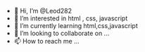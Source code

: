 - 👋 Hi, I’m @Leod282
- 👀 I’m interested in html , css, javascript
- 🌱 I’m currently learning html,css,javascript
- 💞️ I’m looking to collaborate on ...
- 📫 How to reach me ...

<!---
Leod282/Leod282 is a ✨ special ✨ repository because its `README.md` (this file) appears on your GitHub profile.
You can click the Preview link to take a look at your changes.
--->
